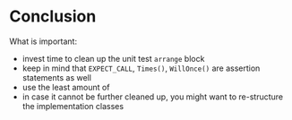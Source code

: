 # Conclusion

What is important:
* invest time to clean up the unit test `arrange` block
* keep in mind that `EXPECT_CALL`, `Times()`, `WillOnce()` are assertion statements as well
* use the least amount of  
* in case it cannot be further cleaned up, you might want to re-structure the implementation classes
